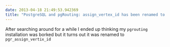 ```yaml
---
date: 2013-04-18 21:49:53.942369
title: "PostgreSQL and pgRouting: assign_vertex_id has been renamed to pgr_assign_vertex_id"
---
```


After searching around for a while I ended up thinking my ```pgrouting``` installation was borked but it turns out it was renamed to ```pgr_assign_vertix_id```


